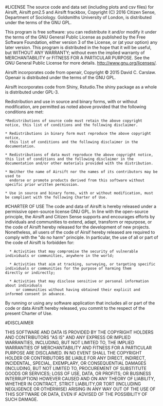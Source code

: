 #LICENSE
The source code and data set (including plots and csv files) for Airsift, Airsift pm2.5 and Airsift frackbox, Copyright (C) 2016  Citizen Sense, Department of Sociology. Goldsmiths University of London, is distributed under the terms of the GNU GPL.   

This program is free software: you can redistribute it and/or modify it under the terms of the GNU General Public License as published by the Free Software Foundation, either version 3 of the License, or (at your option) any later version. 
This program is distributed in the hope that it will be useful, but WITHOUT ANY WARRANTY; without even the implied warranty of MERCHANTABILITY or FITNESS FOR A PARTICULAR PURPOSE.  See the GNU General Public License for more details. <http://www.gnu.org/licenses/>. 

Airsift incorporates code from openair, Copyright © 2015 David C. Carslaw. Openair is distributed under the terms of the GNU GPL.

Airsift incorporates code from Shiny, Rstudio.The shiny package as a whole is distributed under GPL-3.


Redistribution and use in source and binary forms, with or without modification, are permitted as noted above provided that the following conditions are met:

    *Redistributions of source code must retain the above copyright notice, this list of conditions and the following disclaimer.

    * Redistributions in binary form must reproduce the above copyright notice,
      this list of conditions and the following disclaimer in the documentation.

    * Redistributions of data must reproduce the above copyright notice, this list of conditions and the following disclaimer in the     documentation and/or other materials provided with the distribution.

    * Neither the name of Airsift nor the names of its contributors may be used to 
      endorse or promote products derived from this software without specific prior written permission.

    * Use in source and binary forms, with or without modification, must be compliant with the following Charter of Use.

#CHARTER OF USE
The code and data of Airsift is hereby released under a permissive open-source license GNU GPL. In line with the open-source principle, the Airsift and Citizen Sense supports and encourages efforts by individuals and communities to extend, adapt, transform or  repurpose, or the code of Airsift hereby released for the development of new projects. Nonetheless, all users of the code of Airsif hereby released are required to comply with the "do no harm" principle. In particular, the use of all or part of the code of Airsift is forbidden for:

      * Activities that may compromise the security of vulnerable individuals or communities, anywhere in the world;

      * Activities that aim at tracking, surveying, or targeting specific individuals or communities for the purpose of harming them      directly or indirectly;

      * Activities that may disclose sensitive or personal information about individuals
         or communities without having obtained their explicit and informed consent in advance.

By running or using any software application that includes all or part of the code or data Airsift hereby released, you commit to the respect of the present Charter of Use.

#DISCLAIMER

THIS SOFTWARE AND DATA IS PROVIDED BY THE COPYRIGHT HOLDERS AND CONTRIBUTORS "AS IS" AND ANY EXPRESS OR IMPLIED WARRANTIES, INCLUDING, BUT NOT LIMITED TO, THE IMPLIED WARRANTIES OF MERCHANTABILITY AND FITNESS FOR A PARTICULAR PURPOSE ARE DISCLAIMED. IN NO EVENT SHALL THE COPYRIGHT HOLDER OR CONTRIBUTORS BE LIABLE FOR ANY DIRECT, INDIRECT, INCIDENTAL, SPECIAL, EXEMPLARY, OR CONSEQUENTIAL DAMAGES (INCLUDING, BUT NOT LIMITED TO, PROCUREMENT OF SUBSTITUTE GOODS OR SERVICES; LOSS OF USE, DATA, OR PROFITS; OR BUSINESS INTERRUPTION) HOWEVER CAUSED AND ON ANY THEORY OF LIABILITY, WHETHER IN CONTRACT, STRICT LIABILITY,OR TORT (INCLUDING NEGLIGENCE OR OTHERWISE) ARISING IN ANY WAY OUT OF THE USE OF THIS SOFTWARE OR DATA, EVEN IF ADVISED OF THE POSSIBILITY OF SUCH DAMAGE.





